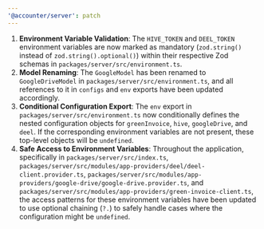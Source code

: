 ```yaml
---
'@accounter/server': patch
---
```


1.  **Environment Variable Validation**: The `HIVE_TOKEN` and `DEEL_TOKEN` environment variables are
    now marked as mandatory (`zod.string()` instead of `zod.string().optional()`) within their
    respective Zod schemas in `packages/server/src/environment.ts`.
2.  **Model Renaming**: The `GoogleModel` has been renamed to `GoogleDriveModel` in
    `packages/server/src/environment.ts`, and all references to it in `configs` and `env` exports
    have been updated accordingly.
3.  **Conditional Configuration Export**: The `env` export in `packages/server/src/environment.ts`
    now conditionally defines the nested configuration objects for `greenInvoice`, `hive`,
    `googleDrive`, and `deel`. If the corresponding environment variables are not present, these
    top-level objects will be `undefined`.
4.  **Safe Access to Environment Variables**: Throughout the application, specifically in
    `packages/server/src/index.ts`,
    `packages/server/src/modules/app-providers/deel/deel-client.provider.ts`,
    `packages/server/src/modules/app-providers/google-drive/google-drive.provider.ts`, and
    `packages/server/src/modules/app-providers/green-invoice-client.ts`, the access patterns for
    these environment variables have been updated to use optional chaining (`?.`) to safely handle
    cases where the configuration might be `undefined`.
